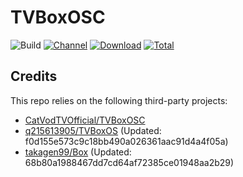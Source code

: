 # TVBoxOSC

![Build](https://shields.io/github/actions/workflow/status/cnvca/TVBoxOSC/test.yml?branch=master&logo=github&label=Build)
[![Channel](https://img.shields.io/badge/Follow-Telegram-blue.svg?logo=telegram)](https://t.me/TVBoxOSC)
[![Download](https://img.shields.io/github/v/release/cnvca/TVBoxOSC?color=orange&logoColor=orange&label=Download&logo=DocuSign)](https://github.com/cnvca/TVBoxOSC/releases/latest) 
[![Total](https://shields.io/github/downloads/cnvca/TVBoxOSC/total?logo=Bookmeter&label=Counts&logoColor=yellow&color=yellow)](https://github.com/cnvca/TVBoxOSC/releases)

## Credits
This repo relies on the following third-party projects:
- [CatVodTVOfficial/TVBoxOSC](https://github.com/CatVodTVOfficial/TVBoxOSC)
- [q215613905/TVBoxOS](https://github.com/q215613905/TVBoxOS) (Updated: f0d155e573c9c18bb490a026361aac91d4a4f05a)
- [takagen99/Box](https://github.com/takagen99/Box) (Updated: 68b80a1988467dd7cd64af72385ce01948aa2b29)
